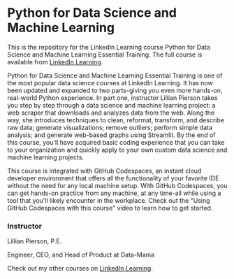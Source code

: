 # Python for Data Science and Machine Learning 
This is the repository for the LinkedIn Learning course Python for Data Science and Machine Learning Essential Training. The full course is available from [LinkedIn Learning][lil-course-url].



Python for Data Science and Machine Learning Essential Training is one of the most popular data science courses at LinkedIn Learning. It has now been updated and expanded to two parts-giving you even more hands-on, real-world Python experience. In part one, instructor Lillian Pierson takes you step by step through a data science and machine learning project: a web scraper that downloads and analyzes data from the web. Along the way, she introduces techniques to clean, reformat, transform, and describe raw data; generate visualizations; remove outliers; perform simple data analysis; and generate web-based graphs using Streamlit. By the end of this course, you'll have acquired basic coding experience that you can take to your organization and quickly apply to your own custom data science and machine learning projects.

This course is integrated with GitHub Codespaces, an instant cloud developer environment that offers all the functionality of your favorite IDE without the need for any local machine setup. With GitHub Codespaces, you can get hands-on practice from any machine, at any time-all while using a tool that you'll likely encounter in the workplace. Check out the "Using GitHub Codespaces with this course" video to learn how to get started.

### Instructor

Lillian Pierson, P.E.

Engineer, CEO, and Head of Product at Data-Mania

Check out my other courses on [LinkedIn Learning](https://www.linkedin.com/learning/instructors/lillian-pierson-p-e?u=104).

[0]: # (Replace these placeholder URLs with actual course URLs)

[lil-course-url]: https://www.linkedin.com/learning/python-for-data-science-and-machine-learning-essential-training-part-1
[lil-thumbnail-url]: https://media.licdn.com/dms/image/D560DAQHjOZJ6XUrh3Q/learning-public-crop_675_1200/0/1709944557924?e=2147483647&v=beta&t=M7Tpw3XXS2hMAb2QXpJ73m7Bp6awqE82A8jReKHbkPk

